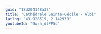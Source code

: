 ```yaml
---
guid: "18d204148a37"
title: "Cathédrale Sainte-Cécile - Albi"
latlng: "43.928519, 2.142933"
youtubeId: "9wrh_dlPP5s" 
---
```

